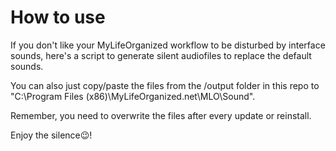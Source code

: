 # How to use

If you don't like your MyLifeOrganized workflow to be disturbed by interface sounds, here's a script to generate silent audiofiles to replace the default sounds.

You can also just copy/paste the files from the /output folder in this repo to "C:\Program Files (x86)\MyLifeOrganized.net\MLO\Sound".

Remember, you need to overwrite the files after every update or reinstall.

Enjoy the silence😉!
